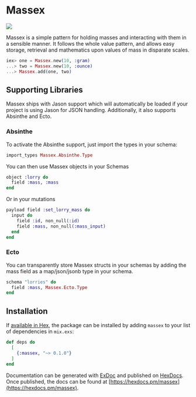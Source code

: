 # Massex

![](https://github.com/venndr/massex/workflows/CI/badge.svg)

Massex is a simple pattern for holding masses and interacting with them in a sensible manner.
It follows the whole value pattern, and allows easy storage, retrieval and mathematics upon
values of mass in disparate scales.

```elixir
iex> one = Massex.new(10, :gram)
...> two = Massex.new(10, :ounce)
...> Massex.add(one, two)
```

## Supporting Libraries

Massex ships with Jason support which will automatically be loaded if
your project is using Jason for JSON handling. Additionally, it also
supports Absinthe and Ecto.

### Absinthe

To activate the Absinthe support, just import the types in your schema:

```elixir
import_types Massex.Absinthe.Type
```

You can then use Massex objects in your Schemas

```elixir
object :lorry do
  field :mass, :mass
end
```

Or in your mutations

```elixir
payload field :set_lorry_mass do
  input do
    field :id, non_null(:id)
    field :mass, non_null(:mass_input)
  end
end
```

### Ecto

You can transparently store Massex structs in your schemas by
adding the mass field as a map/json/jsonb type in your schema.

```elixir
schema "lorries" do
  field :mass, Massex.Ecto.Type
end
```

## Installation

If [available in Hex](https://hex.pm/docs/publish), the package can be installed
by adding `massex` to your list of dependencies in `mix.exs`:

```elixir
def deps do
  [
    {:massex, "~> 0.1.0"}
  ]
end
```

Documentation can be generated with [ExDoc](https://github.com/elixir-lang/ex_doc)
and published on [HexDocs](https://hexdocs.pm). Once published, the docs can
be found at [https://hexdocs.pm/massex](https://hexdocs.pm/massex).

